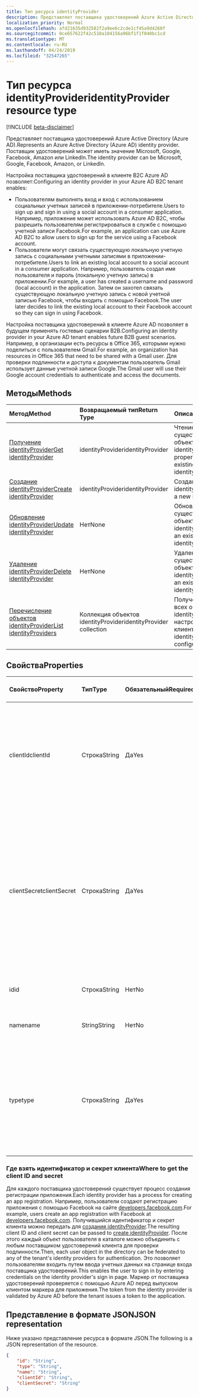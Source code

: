 ```yaml
---
title: Тип ресурса identityProvider
description: Представляет поставщика удостоверений Azure Active Directory (Azure AD). Поставщик удостоверений может иметь значение Microsoft, Google, Facebook, Amazon или LinkedIn.
localization_priority: Normal
ms.openlocfilehash: afd21635d932582f2a9ee6c2cde1cf45a9d4260f
ms.sourcegitcommit: 0ce657622f42c510a104156a96bf1f1f040bc1cd
ms.translationtype: MT
ms.contentlocale: ru-RU
ms.lasthandoff: 04/24/2019
ms.locfileid: "32547265"
---
```

# <a name="identityprovider-resource-type"></a><span data-ttu-id="72820-104">Тип ресурса identityProvider</span><span class="sxs-lookup"><span data-stu-id="72820-104">identityProvider resource type</span></span>

[!INCLUDE [beta-disclaimer](../../includes/beta-disclaimer.md)]

<span data-ttu-id="72820-105">Представляет поставщика удостоверений Azure Active Directory (Azure AD).</span><span class="sxs-lookup"><span data-stu-id="72820-105">Represents an Azure Active Directory (Azure AD) identity provider.</span></span> <span data-ttu-id="72820-106">Поставщик удостоверений может иметь значение Microsoft, Google, Facebook, Amazon или LinkedIn.</span><span class="sxs-lookup"><span data-stu-id="72820-106">The identity provider can be Microsoft, Google, Facebook, Amazon, or LinkedIn.</span></span>

<span data-ttu-id="72820-107">Настройка поставщика удостоверений в клиенте B2C Azure AD позволяет:</span><span class="sxs-lookup"><span data-stu-id="72820-107">Configuring an identity provider in your Azure AD B2C tenant enables:</span></span>

* <span data-ttu-id="72820-108">Пользователям выполнять вход и вход с использованием социальных учетных записей в приложении-потребителе.</span><span class="sxs-lookup"><span data-stu-id="72820-108">Users to sign up and sign in using a social account in a consumer application.</span></span> <span data-ttu-id="72820-109">Например, приложение может использовать Azure AD B2C, чтобы разрешить пользователям регистрироваться в службе с помощью учетной записи Facebook.</span><span class="sxs-lookup"><span data-stu-id="72820-109">For example, an application can use Azure AD B2C to allow users to sign up for the service using a Facebook account.</span></span>
* <span data-ttu-id="72820-110">Пользователи могут связать существующую локальную учетную запись с социальными учетными записями в приложении-потребителе.</span><span class="sxs-lookup"><span data-stu-id="72820-110">Users to link an existing local account to a social account in a consumer application.</span></span> <span data-ttu-id="72820-111">Например, пользователь создал имя пользователя и пароль (локальную учетную запись) в приложении.</span><span class="sxs-lookup"><span data-stu-id="72820-111">For example, a user has created a username and password (local account) in the application.</span></span> <span data-ttu-id="72820-112">Затем он захотел связать существующую локальную учетную запись с новой учетной записью Facebook, чтобы входить с помощью Facebook.</span><span class="sxs-lookup"><span data-stu-id="72820-112">The user later decides to link the existing local account to their Facebook account so they can sign in using Facebook.</span></span>

<span data-ttu-id="72820-113">Настройка поставщика удостоверений в клиенте Azure AD позволяет в будущем применять гостевые сценарии B2B.</span><span class="sxs-lookup"><span data-stu-id="72820-113">Configuring an identity provider in your Azure AD tenant enables future B2B guest scenarios.</span></span> <span data-ttu-id="72820-114">Например, в организации есть ресурсы в Office 365, которыми нужно поделиться с пользователем Gmail.</span><span class="sxs-lookup"><span data-stu-id="72820-114">For example, an organization has resources in Office 365 that need to be shared with a Gmail user.</span></span> <span data-ttu-id="72820-115">Для проверки подлинности и доступа к документам пользователь Gmail использует данные учетной записи Google.</span><span class="sxs-lookup"><span data-stu-id="72820-115">The Gmail user will use their Google account credentials to authenticate and access the documents.</span></span>

## <a name="methods"></a><span data-ttu-id="72820-116">Методы</span><span class="sxs-lookup"><span data-stu-id="72820-116">Methods</span></span>

| <span data-ttu-id="72820-117">Метод</span><span class="sxs-lookup"><span data-stu-id="72820-117">Method</span></span>       | <span data-ttu-id="72820-118">Возвращаемый тип</span><span class="sxs-lookup"><span data-stu-id="72820-118">Return Type</span></span>  |<span data-ttu-id="72820-119">Описание</span><span class="sxs-lookup"><span data-stu-id="72820-119">Description</span></span>|
|:---------------|:--------|:----------|
|[<span data-ttu-id="72820-120">Получение identityProvider</span><span class="sxs-lookup"><span data-stu-id="72820-120">Get identityProvider</span></span>](../api/identityprovider-get.md) |<span data-ttu-id="72820-121">identityProvider</span><span class="sxs-lookup"><span data-stu-id="72820-121">identityProvider</span></span>|<span data-ttu-id="72820-122">Чтение свойств существующего объекта identityProvider.</span><span class="sxs-lookup"><span data-stu-id="72820-122">Read properties of an existing identityProvider.</span></span>|
|[<span data-ttu-id="72820-123">Создание identityProvider</span><span class="sxs-lookup"><span data-stu-id="72820-123">Create identityProvider</span></span>](../api/identityprovider-post-identityproviders.md)|<span data-ttu-id="72820-124">identityProvider</span><span class="sxs-lookup"><span data-stu-id="72820-124">identityProvider</span></span>|<span data-ttu-id="72820-125">Создание объекта identityProvider.</span><span class="sxs-lookup"><span data-stu-id="72820-125">Create a new identityProvider.</span></span>|
|[<span data-ttu-id="72820-126">Обновление identityProvider</span><span class="sxs-lookup"><span data-stu-id="72820-126">Update identityProvider</span></span>](../api/identityprovider-update.md)|<span data-ttu-id="72820-127">Нет</span><span class="sxs-lookup"><span data-stu-id="72820-127">None</span></span>|<span data-ttu-id="72820-128">Обновление существующего объекта identityProvider.</span><span class="sxs-lookup"><span data-stu-id="72820-128">Update an existing identityProvider.</span></span>|
|[<span data-ttu-id="72820-129">Удаление identityProvider</span><span class="sxs-lookup"><span data-stu-id="72820-129">Delete identityProvider</span></span>](../api/identityprovider-delete.md)|<span data-ttu-id="72820-130">Нет</span><span class="sxs-lookup"><span data-stu-id="72820-130">None</span></span>|<span data-ttu-id="72820-131">Удаление существующего объекта identityProvider.</span><span class="sxs-lookup"><span data-stu-id="72820-131">Delete an existing identityProvider.</span></span>|
|[<span data-ttu-id="72820-132">Перечисление объектов identityProvider</span><span class="sxs-lookup"><span data-stu-id="72820-132">List identityProviders</span></span>](../api/identityprovider-list.md)|<span data-ttu-id="72820-133">Коллекция объектов identityProvider</span><span class="sxs-lookup"><span data-stu-id="72820-133">identityProvider collection</span></span>|<span data-ttu-id="72820-134">Получение списка всех объектов identityProvider, настроенных в клиенте.</span><span class="sxs-lookup"><span data-stu-id="72820-134">List all identityProviders configured in a tenant.</span></span>|

## <a name="properties"></a><span data-ttu-id="72820-135">Свойства</span><span class="sxs-lookup"><span data-stu-id="72820-135">Properties</span></span>

|<span data-ttu-id="72820-136">Свойство</span><span class="sxs-lookup"><span data-stu-id="72820-136">Property</span></span>|<span data-ttu-id="72820-137">Тип</span><span class="sxs-lookup"><span data-stu-id="72820-137">Type</span></span>|<span data-ttu-id="72820-138">Обязательный</span><span class="sxs-lookup"><span data-stu-id="72820-138">Required</span></span>|<span data-ttu-id="72820-139">Допускается значение null</span><span class="sxs-lookup"><span data-stu-id="72820-139">Nullable</span></span>|<span data-ttu-id="72820-140">Описание</span><span class="sxs-lookup"><span data-stu-id="72820-140">Description</span></span>|
|:---------------|:--------|:--------|:--------|:----------|
|<span data-ttu-id="72820-141">clientId</span><span class="sxs-lookup"><span data-stu-id="72820-141">clientId</span></span>|<span data-ttu-id="72820-142">Строка</span><span class="sxs-lookup"><span data-stu-id="72820-142">String</span></span>|<span data-ttu-id="72820-143">Да</span><span class="sxs-lookup"><span data-stu-id="72820-143">Yes</span></span>|<span data-ttu-id="72820-144">Нет</span><span class="sxs-lookup"><span data-stu-id="72820-144">No</span></span>|<span data-ttu-id="72820-145">Идентификатор клиента для приложения.</span><span class="sxs-lookup"><span data-stu-id="72820-145">The client ID for the application.</span></span> <span data-ttu-id="72820-146">Это идентификатор клиента, полученный при регистрации приложения с помощью поставщика удостоверений.</span><span class="sxs-lookup"><span data-stu-id="72820-146">This is the client ID obtained when registering the application with the identity provider.</span></span>|
|<span data-ttu-id="72820-147">clientSecret</span><span class="sxs-lookup"><span data-stu-id="72820-147">clientSecret</span></span>|<span data-ttu-id="72820-148">Строка</span><span class="sxs-lookup"><span data-stu-id="72820-148">String</span></span>|<span data-ttu-id="72820-149">Да</span><span class="sxs-lookup"><span data-stu-id="72820-149">Yes</span></span>|<span data-ttu-id="72820-150">Нет</span><span class="sxs-lookup"><span data-stu-id="72820-150">No</span></span>|<span data-ttu-id="72820-151">Секрет клиента для приложения.</span><span class="sxs-lookup"><span data-stu-id="72820-151">The client secret for the application.</span></span> <span data-ttu-id="72820-152">Это секрет клиента, полученный при регистрации приложения с помощью поставщика удостоверений.</span><span class="sxs-lookup"><span data-stu-id="72820-152">This is the client secret obtained when registering the application with the identity provider.</span></span> <span data-ttu-id="72820-153">Только для записи.</span><span class="sxs-lookup"><span data-stu-id="72820-153">This is write-only.</span></span> <span data-ttu-id="72820-154">Операция чтения возвращает "\*\*\*\*".</span><span class="sxs-lookup"><span data-stu-id="72820-154">A read operation will return "\*\*\*\*".</span></span>|
|<span data-ttu-id="72820-155">id</span><span class="sxs-lookup"><span data-stu-id="72820-155">id</span></span>|<span data-ttu-id="72820-156">Строка</span><span class="sxs-lookup"><span data-stu-id="72820-156">String</span></span>|<span data-ttu-id="72820-157">Нет</span><span class="sxs-lookup"><span data-stu-id="72820-157">No</span></span>|<span data-ttu-id="72820-158">Нет</span><span class="sxs-lookup"><span data-stu-id="72820-158">No</span></span>|<span data-ttu-id="72820-159">Идентификатор поставщика удостоверений.</span><span class="sxs-lookup"><span data-stu-id="72820-159">The ID of the identity provider.</span></span>|
|<span data-ttu-id="72820-160">name</span><span class="sxs-lookup"><span data-stu-id="72820-160">name</span></span>|<span data-ttu-id="72820-161">String</span><span class="sxs-lookup"><span data-stu-id="72820-161">String</span></span>|<span data-ttu-id="72820-162">Нет</span><span class="sxs-lookup"><span data-stu-id="72820-162">No</span></span>|<span data-ttu-id="72820-163">Нет</span><span class="sxs-lookup"><span data-stu-id="72820-163">No</span></span>|<span data-ttu-id="72820-164">Отображаемое имя поставщика удостоверений.</span><span class="sxs-lookup"><span data-stu-id="72820-164">The display name of the identity provider.</span></span>|
|<span data-ttu-id="72820-165">type</span><span class="sxs-lookup"><span data-stu-id="72820-165">type</span></span>|<span data-ttu-id="72820-166">Строка</span><span class="sxs-lookup"><span data-stu-id="72820-166">String</span></span>|<span data-ttu-id="72820-167">Да</span><span class="sxs-lookup"><span data-stu-id="72820-167">Yes</span></span>|<span data-ttu-id="72820-168">Нет</span><span class="sxs-lookup"><span data-stu-id="72820-168">No</span></span>|<span data-ttu-id="72820-169">Тип поставщика удостоверений</span><span class="sxs-lookup"><span data-stu-id="72820-169">The identity provider type.</span></span> <span data-ttu-id="72820-170">Он должен иметь одно из следующих значений:</span><span class="sxs-lookup"><span data-stu-id="72820-170">It must be one of the following values:</span></span> <ul><li/><span data-ttu-id="72820-171">Microsoft</span><span class="sxs-lookup"><span data-stu-id="72820-171">Microsoft</span></span><li/><span data-ttu-id="72820-172">Google</span><span class="sxs-lookup"><span data-stu-id="72820-172">Google</span></span><li/><span data-ttu-id="72820-173">Amazon</span><span class="sxs-lookup"><span data-stu-id="72820-173">Amazon</span></span><li/><span data-ttu-id="72820-174">LinkedIn</span><span class="sxs-lookup"><span data-stu-id="72820-174">LinkedIn</span></span><li/><span data-ttu-id="72820-175">Facebook</span><span class="sxs-lookup"><span data-stu-id="72820-175">Facebook</span></span></ul>|

### <a name="where-to-get-the-client-id-and-secret"></a><span data-ttu-id="72820-176">Где взять идентификатор и секрет клиента</span><span class="sxs-lookup"><span data-stu-id="72820-176">Where to get the client ID and secret</span></span>

<span data-ttu-id="72820-177">Для каждого поставщика удостоверений существует процесс создания регистрации приложения.</span><span class="sxs-lookup"><span data-stu-id="72820-177">Each identity provider has a process for creating an app registration.</span></span> <span data-ttu-id="72820-178">Например, пользователи создают регистрацию приложения с помощью Facebook на сайте [developers.facebook.com](https://developers.facebook.com/).</span><span class="sxs-lookup"><span data-stu-id="72820-178">For example, users create an app registration with Facebook at [developers.facebook.com](https://developers.facebook.com/).</span></span> <span data-ttu-id="72820-179">Получившийся идентификатор и секрет клиента можно передать для [создания identityProvider](../api/identityprovider-post-identityproviders.md).</span><span class="sxs-lookup"><span data-stu-id="72820-179">The resulting client ID and client secret can be passed to [create identityProvider](../api/identityprovider-post-identityproviders.md).</span></span> <span data-ttu-id="72820-180">После этого каждый объект пользователя в каталоге можно объединить с любым поставщиком удостоверений клиента для проверки подлинности.</span><span class="sxs-lookup"><span data-stu-id="72820-180">Then, each user object in the directory can be federated to any of the tenant's identity providers for authentication.</span></span> <span data-ttu-id="72820-181">Это позволяет пользователям входить путем ввода учетных данных на странице входа поставщика удостоверений.</span><span class="sxs-lookup"><span data-stu-id="72820-181">This enables the user to sign in by entering credentials on the identity provider's sign in page.</span></span> <span data-ttu-id="72820-182">Маркер от поставщика удостоверений проверяется с помощью Azure AD перед выпуском клиентом маркера для приложения.</span><span class="sxs-lookup"><span data-stu-id="72820-182">The token from the identity provider is validated by Azure AD before the tenant issues a token to the application.</span></span>

## <a name="json-representation"></a><span data-ttu-id="72820-183">Представление в формате JSON</span><span class="sxs-lookup"><span data-stu-id="72820-183">JSON representation</span></span>

<span data-ttu-id="72820-184">Ниже указано представление ресурса в формате JSON.</span><span class="sxs-lookup"><span data-stu-id="72820-184">The following is a JSON representation of the resource.</span></span>

<!-- {
  "blockType": "resource",
  "@odata.type": "microsoft.graph.IdentityProvider"
} -->

```json
{
    "id": "String",
    "type": "String",
    "name": "String",
    "clientId": "String",
    "clientSecret": "String"
}
```
<!--
{
  "type": "#page.annotation",
  "suppressions": [
    "Error: /api-reference/beta/resources/identityprovider.md:\r\n      Exception processing links.\r\n    System.ArgumentException: Link Definition was null. Link text: !INCLUDE [beta-disclaimer](../../includes/beta-disclaimer.md)\r\n      at ApiDoctor.Validation.DocFile.get_LinkDestinations()\r\n      at ApiDoctor.Validation.DocSet.ValidateLinks(Boolean includeWarnings, String[] relativePathForFiles, IssueLogger issues, Boolean requireFilenameCaseMatch, Boolean printOrphanedFiles)"
  ]
}
-->
